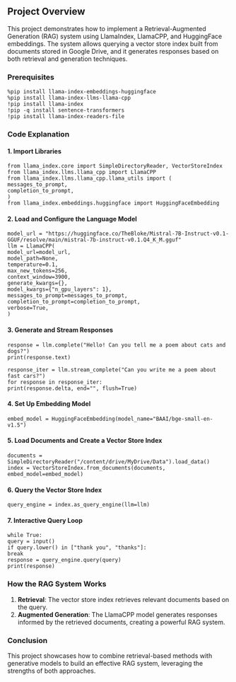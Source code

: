 ## **Project Overview**

This project demonstrates how to implement a Retrieval-Augmented Generation (RAG) system using LlamaIndex, LlamaCPP, and HuggingFace embeddings. The system allows querying a vector store index built from documents stored in Google Drive, and it generates responses based on both retrieval and generation techniques.

### **Prerequisites**

`%pip install llama-index-embeddings-huggingface`  
`%pip install llama-index-llms-llama-cpp`  
`!pip install llama-index`  
`!pip -q install sentence-transformers`  
`!pip install llama-index-readers-file`

### **Code Explanation**

#### **1\. Import Libraries**

`from llama_index.core import SimpleDirectoryReader, VectorStoreIndex`  
`from llama_index.llms.llama_cpp import LlamaCPP`  
`from llama_index.llms.llama_cpp.llama_utils import (`  
    `messages_to_prompt,`  
    `completion_to_prompt,`  
`)`  
`from llama_index.embeddings.huggingface import HuggingFaceEmbedding`

#### **2\. Load and Configure the Language Model**

`model_url = "https://huggingface.co/TheBloke/Mistral-7B-Instruct-v0.1-GGUF/resolve/main/mistral-7b-instruct-v0.1.Q4_K_M.gguf"`  
`llm = LlamaCPP(`  
    `model_url=model_url,`  
    `model_path=None,`  
    `temperature=0.1,`  
    `max_new_tokens=256,`  
    `context_window=3900,`  
    `generate_kwargs={},`  
    `model_kwargs={"n_gpu_layers": 1},`  
    `messages_to_prompt=messages_to_prompt,`  
    `completion_to_prompt=completion_to_prompt,`  
    `verbose=True,`  
`)`

#### **3\. Generate and Stream Responses**

`response = llm.complete("Hello! Can you tell me a poem about cats and dogs?")`  
`print(response.text)`

`response_iter = llm.stream_complete("Can you write me a poem about fast cars?")`  
`for response in response_iter:`  
    `print(response.delta, end="", flush=True)`

#### **4\. Set Up Embedding Model**

`embed_model = HuggingFaceEmbedding(model_name="BAAI/bge-small-en-v1.5")`

#### **5\. Load Documents and Create a Vector Store Index**

`documents = SimpleDirectoryReader("/content/drive/MyDrive/Data").load_data()`  
`index = VectorStoreIndex.from_documents(documents, embed_model=embed_model)`

#### **6\. Query the Vector Store Index**

`query_engine = index.as_query_engine(llm=llm)`

#### **7\. Interactive Query Loop**

`while True:`  
    `query = input()`  
    `if query.lower() in ["thank you", "thanks"]:`  
        `break`  
    `response = query_engine.query(query)`  
    `print(response)`

### **How the RAG System Works**

1. **Retrieval**: The vector store index retrieves relevant documents based on the query.  
2. **Augmented Generation**: The LlamaCPP model generates responses informed by the retrieved documents, creating a powerful RAG system.

### **Conclusion**

This project showcases how to combine retrieval-based methods with generative models to build an effective RAG system, leveraging the strengths of both approaches.

